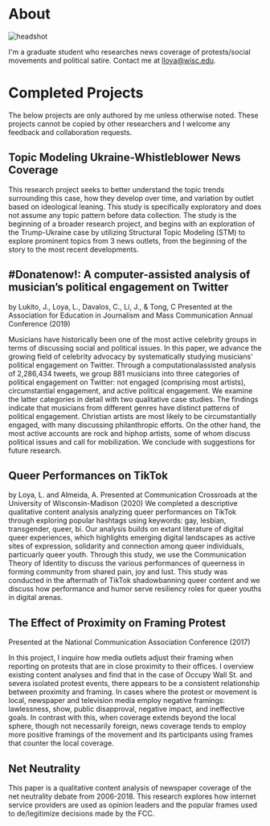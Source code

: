 # About
![headshot](https://user-images.githubusercontent.com/20567219/83838299-69f6cb00-a6be-11ea-8837-0fca03f6d9f4.png)

I'm a graduate student who researches news coverage of protests/social movements and political satire. Contact me at lloya@wisc.edu.


# Completed Projects
The below projects are only authored by me unless otherwise noted. These projects cannot be copied by other researchers and I welcome any feedback and collaboration requests.

## Topic Modeling Ukraine-Whistleblower News Coverage
This research project seeks to better understand the topic trends surrounding this case, how they develop over time, and variation by outlet based on ideological leaning. This study is specifically exploratory and does not assume any topic pattern before data collection. The study is the beginning of a broader research project, and begins with an exploration of the Trump-Ukraine case by utilizing Structural Topic Modeling (STM) to explore prominent topics from 3 news outlets, from the beginning of the story to the most recent developments.

## #Donatenow!: A computer-assisted analysis of musician’s political engagement on Twitter
by Lukito, J., Loya, L., Davalos, C., Li, J., & Tong, C
Presented at the Association for Education in Journalism and Mass Communication Annual Conference (2019)

Musicians have historically been one of the most active celebrity groups in terms of discussing
social and political issues. In this paper, we advance the growing field of celebrity advocacy by
systematically studying musicians’ political engagement on Twitter. Through a computationalassisted
analysis of 2,286,434 tweets, we group 881 musicians into three categories of political
engagement on Twitter: not engaged (comprising most artists), circumstantial engagement, and
active political engagement. We examine the latter categories in detail with two qualitative case
studies. The findings indicate that musicians from different genres have distinct patterns of
political engagement. Christian artists are most likely to be circumstantially engaged, with many
discussing philanthropic efforts. On the other hand, the most active accounts are rock and hiphop
artists, some of whom discuss political issues and call for mobilization. We conclude with
suggestions for future research.

## Queer Performances on TikTok
by Loya, L.  and Almeida, A.
Presented at Communication Crossroads at the University of Wisconsin-Madison (2020)
We completed a descriptive qualitative content analysis analyzing queer performances on TikTok through exploring popular hashtags using keywords: gay, lesbian, transgender, queer, bi. Our analysis builds on extant literature of digital queer experiences, which highlights emerging digital landscapes as active sites of expression, solidarity and connection among queer individuals, particuarly queer youth. Through this study, we use the Communication Theory of Identity  to discuss the various performances of queerness in forming community from shared pain, joy and lust. This study was conducted in the aftermath of TikTok shadowbanning queer content and we discuss how performance and humor serve resiliency roles for queer youths in digital arenas. 


## The Effect of Proximity on Framing Protest
Presented at the National Communication Association Conference (2017)

In this project, I inquire how media outlets adjust their framing when reporting on protests that are in close proximity to their offices. I overview existing content analyses and find that in the case of Occupy Wall St. and severa  isolated protest events, there appears to be a consistent relationship between proximity and framing. In cases where the protest or movement is local, newspaper and television media employ negative framings: lawlessness, show, public disapproval, negative impact, and ineffective goals. In contrast with this, when coverage extends beyond the local sphere, though not necessarily foreign, news coverage tends to employ more positive framings of the movement and its participants using frames that counter the local coverage.

## Net Neutrality
This paper is a qualitative content analysis of newspaper coverage of the net neutrality debate from 2006-2018. This research explores how internet service providers are used as opinion leaders and the popular frames used to de/legitimize decisions made by the FCC.
